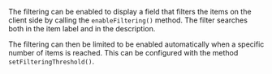 The filtering can be enabled to display a field that filters
the items on the client side by calling the `enableFiltering()`
method. The filter searches both in the item label and in the
description.

The filtering can then be limited to be enabled automatically 
when a specific number of items is reached. This can be 
configured with the method `setFilteringThreshold()`.
